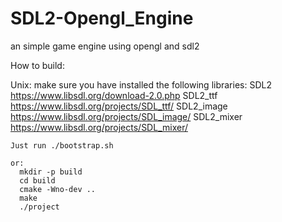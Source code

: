 # SDL2-Opengl_Engine
an simple game engine using opengl and sdl2

How to build:

  Unix:
    make sure you have installed the following libraries:
      SDL2        https://www.libsdl.org/download-2.0.php
      SDL2_ttf    https://www.libsdl.org/projects/SDL_ttf/
      SDL2_image  https://www.libsdl.org/projects/SDL_image/
      SDL2_mixer  https://www.libsdl.org/projects/SDL_mixer/
      
    Just run ./bootstrap.sh
    
    or:
      mkdir -p build
      cd build
      cmake -Wno-dev ..
      make
      ./project
      
